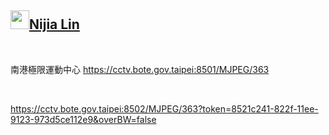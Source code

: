 <h2 id="user-content-nijia-lin"><a class="heading-link" href="#nijia-lin">
<img src="https://camo.githubusercontent.com/8e0f9cf2a951d92a9ffd1ccdc03612d8070be601939e180e09445aef0889e297/68747470733a2f2f7370726f66696c652e6c696e652d7363646e2e6e65742f30684b76546f696a794546466c35466763632d305a714a676c47467a4e615a30314c584852616278684654446c4e493174614269565a61423543536a74484a31594a41434a534e307846486a703142574d5f5a30446f6258346d536d35414946454d584868627551" width="30" height="30" data-canonical-src="https://sprofile.line-scdn.net/0hKvToijyEFFl5Fgcc-0ZqJglGFzNaZ01LXHRabxhFTDlNI1taBiVZaB5CSjtHJ1YJACJSN0xFHjp1BWM_Z0DobX4mSm5AIFEMXHhbuQ" style="max-width: 100%;">Nijia Lin<span aria-hidden="true" class="octicon octicon-link"></span></a></h2><br><p>南港極限運動中心 <a href="https://cctv.bote.gov.taipei:8501/MJPEG/363" rel="nofollow">https://cctv.bote.gov.taipei:8501/MJPEG/363</a></p>
<br /><p><a href="https://cctv.bote.gov.taipei:8502/MJPEG/363?token=8521c241-822f-11ee-9123-973d5ce112e9&amp;overBW=false" rel="nofollow">https://cctv.bote.gov.taipei:8502/MJPEG/363?token=8521c241-822f-11ee-9123-973d5ce112e9&amp;overBW=false</a></p>
